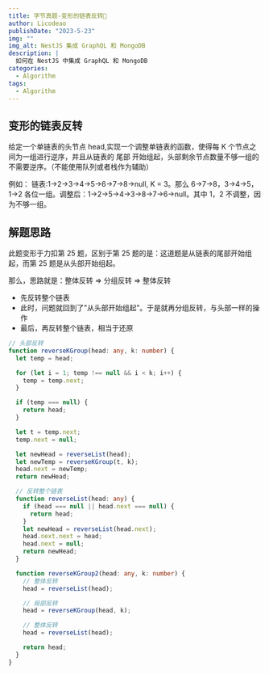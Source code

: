 ```yaml
---
title: 字节真题-变形的链表反转📌
author: Licodeao
publishDate: "2023-5-23"
img: ""
img_alt: NestJS 集成 GraphQL 和 MongoDB
description: |
  如何在 NestJS 中集成 GraphQL 和 MongoDB
categories:
  - Algorithm
tags:
  - Algorithm
---
```


## 变形的链表反转

给定一个单链表的头节点 head,实现一个调整单链表的函数，使得每 K 个节点之间为一组进行逆序，并且从链表的 尾部 开始组起，头部剩余节点数量不够一组的不需要逆序。（不能使用队列或者栈作为辅助）

例如：
链表:1->2->3->4->5->6->7->8->null, K = 3。那么 6->7->8，3->4->5，1->2 各位一组。调整后：1->2->5->4->3->8->7->6->null。其中 1，2 不调整，因为不够一组。

## 解题思路

此题变形于力扣第 25 题，区别于第 25 题的是：这道题是从链表的尾部开始组起，而第 25 题是从头部开始组起。

那么，思路就是：整体反转 => 分组反转 => 整体反转

- 先反转整个链表
- 此时，问题就回到了"从头部开始组起"。于是就再分组反转，与头部一样的操作
- 最后，再反转整个链表，相当于还原

```typescript
// 头部反转
function reverseKGroup(head: any, k: number) {
  let temp = head;

  for (let i = 1; temp !== null && i < k; i++) {
    temp = temp.next;
  }

  if (temp === null) {
    return head;
  }

  let t = temp.next;
  temp.next = null;

  let newHead = reverseList(head);
  let newTemp = reverseKGroup(t, k);
  head.next = newTemp;
  return newHead;

  // 反转整个链表
  function reverseList(head: any) {
    if (head === null || head.next === null) {
      return head;
    }
    let newHead = reverseList(head.next);
    head.next.next = head;
    head.next = null;
    return newHead;
  }

  function reverseKGroup2(head: any, k: number) {
    // 整体反转
    head = reverseList(head);

    // 局部反转
    head = reverseKGroup(head, k);

    // 整体反转
    head = reverseList(head);

    return head;
  }
}
```
